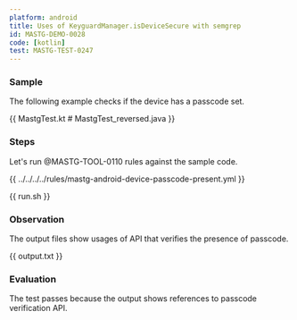 ```yaml
---
platform: android
title: Uses of KeyguardManager.isDeviceSecure with semgrep
id: MASTG-DEMO-0028
code: [kotlin]
test: MASTG-TEST-0247
---
```


### Sample

The following example checks if the device has a passcode set.

{{ MastgTest.kt # MastgTest_reversed.java }}

### Steps

Let's run @MASTG-TOOL-0110 rules against the sample code.

{{ ../../../../rules/mastg-android-device-passcode-present.yml }}

{{ run.sh }}

### Observation

The output files show usages of API that verifies the presence of passcode.

{{ output.txt }}

### Evaluation

The test passes because the output shows references to passcode verification API.
